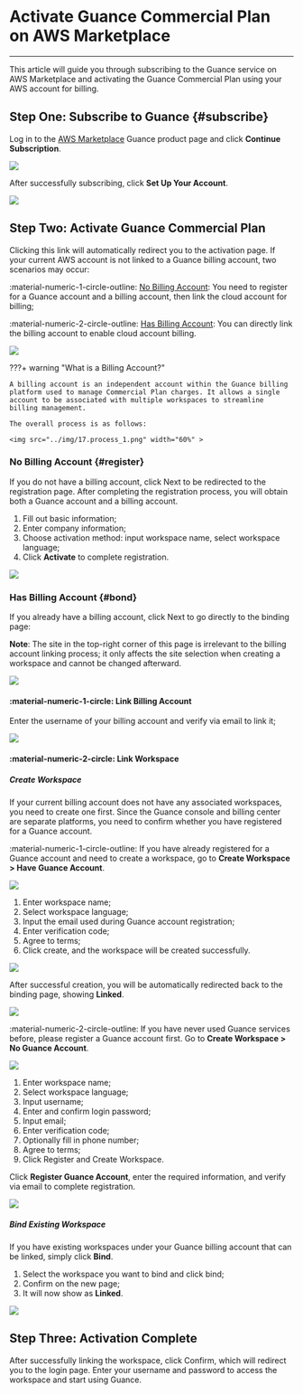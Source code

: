 # Activate Guance Commercial Plan on AWS Marketplace
---

This article will guide you through subscribing to the Guance service on AWS Marketplace and activating the Guance Commercial Plan using your AWS account for billing.

## Step One: Subscribe to Guance {#subscribe}

Log in to the [AWS Marketplace](https://awsmarketplace.amazonaws.cn/marketplace/pp/prodview-duyx7ds3f3cq2) Guance product page and click **Continue Subscription**.

![](img/8.space_4.png)

After successfully subscribing, click **Set Up Your Account**.

![](img/8.space_9.png)


## Step Two: Activate Guance Commercial Plan

Clicking this link will automatically redirect you to the activation page. If your current AWS account is not linked to a Guance billing account, two scenarios may occur:

:material-numeric-1-circle-outline: [No Billing Account](#register): You need to register for a Guance account and a billing account, then link the cloud account for billing;

:material-numeric-2-circle-outline: [Has Billing Account](#bond): You can directly link the billing account to enable cloud account billing.

![](img/10.aliyun_market_2.png)

???+ warning "What is a Billing Account?"

    A billing account is an independent account within the Guance billing platform used to manage Commercial Plan charges. It allows a single account to be associated with multiple workspaces to streamline billing management.

    The overall process is as follows:

    <img src="../img/17.process_1.png" width="60%" >

### No Billing Account {#register}

If you do not have a billing account, click Next to be redirected to the registration page. After completing the registration process, you will obtain both a Guance account and a billing account.

1. Fill out basic information;
2. Enter company information;
3. Choose activation method: input workspace name, select workspace language;
4. Click **Activate** to complete registration.

![](img/aws.png)

### Has Billing Account {#bond}

If you already have a billing account, click Next to go directly to the binding page:

**Note**: The site in the top-right corner of this page is irrelevant to the billing account linking process; it only affects the site selection when creating a workspace and cannot be changed afterward.

![](img/aws-1.png)


#### :material-numeric-1-circle: Link Billing Account

Enter the username of your billing account and verify via email to link it;

![](img/aws-2.png)

#### :material-numeric-2-circle: Link Workspace

##### Create Workspace

If your current billing account does not have any associated workspaces, you need to create one first. Since the Guance console and billing center are separate platforms, you need to confirm whether you have registered for a Guance account.

:material-numeric-1-circle-outline: If you have already registered for a Guance account and need to create a workspace, go to **Create Workspace > Have Guance Account**.

![](img/1-1-commercial-aliyun.png)

1. Enter workspace name;
2. Select workspace language;
3. Input the email used during Guance account registration;
4. Enter verification code;
5. Agree to terms;
6. Click create, and the workspace will be created successfully.

![](img/10.aws_create_space.png)

After successful creation, you will be automatically redirected back to the binding page, showing **Linked**.

![](img/15.aws_market_10.png)


:material-numeric-2-circle-outline: If you have never used Guance services before, please register a Guance account first. Go to **Create Workspace > No Guance Account**.

![](img/1-2-commercial-aliyun.png)

1. Enter workspace name;
2. Select workspace language;
3. Input username;
4. Enter and confirm login password;
5. Input email;
6. Enter verification code;
7. Optionally fill in phone number;
8. Agree to terms;
9. Click Register and Create Workspace.

Click **Register Guance Account**, enter the required information, and verify via email to complete registration.


![](img/10.aws_register.png)



##### Bind Existing Workspace

If you have existing workspaces under your Guance billing account that can be linked, simply click **Bind**.

1. Select the workspace you want to bind and click bind;
2. Confirm on the new page;
3. It will now show as **Linked**.

![](img/15.aws_market_register_11.png)


## Step Three: Activation Complete

After successfully linking the workspace, click Confirm, which will redirect you to the login page. Enter your username and password to access the workspace and start using Guance.

<!--
Redirect to the **Link Guance Workspace** page, indicating it has been linked.

![](img/15.aws_market_register_14.png)

Click **Confirm**, showing activation success.

![](img/15.aws_market_register_15.png)

You can view the activated billing method under **Workspace Management** in the [Guance Billing Center](https://boss.guance.com/#/signin).

![](img/15.aws_market_register_16.png)




<!--
### Register Guance Commercial Plan

If you do not have a Guance account, you can click **Register Guance Commercial Plan Now** to start the registration process.

=== "Step One: Basic Information"

    On the **Basic Information** page, choose either “China Region 2 (Ningxia)” or “International Region 1 (Oregon)” site, input registration details, and click **Next**.

    ![](img/15.aws_market_register_1.png)

=== "Step Two: Company Information"

    On the **Company Information** page, input relevant details and click **Register**.

    ![](img/15.aws_market_register_3.png)

=== "Step Three: Choose Activation Method"

    On the **Choose Activation Method** page, fill in the **Workspace Name**, select the **Workspace Language**, and click **Confirm** to complete registration.

    **Note**: A workspace is a collaboration space for data insights in Guance. The workspace language option affects templates for events, alerts, SMS, etc. If English is chosen, the corresponding templates will default to English and cannot be changed after creation, so choose carefully.
    
    ![](img/15.aws_market_register_5.png)

=== "Step Four: Activation Success"

    After successfully choosing the activation method, it will prompt that the Guance Commercial Plan has been activated.
    
    **Note**: After activation, charges for the linked workspace will be billed directly from the AWS account used to purchase the product.

    ![](img/15.aws_market_register_7.png)

    You can log in to the [Guance Billing Center](https://boss.guance.com/#/signin) with your newly registered account and view the activated billing method under **Workspace Management**.

    ![](img/15.aws_market_register_10.png)

### Link Guance Workspace

If you already have a Guance account, you can click **Already Have Billing Account, Go to Binding** to see instructions on how to quickly link AWS account billing.

![](img/15.aws_market_2.png)

Click **Understood**, and start linking the Guance workspace. Before linking the workspace, you need to link the Guance billing account first.

#### Link Guance Billing Account

- Site: Choose the site for creating the workspace later;
- Username: If you already have a Guance billing account, enter the **Username** and verify via email to link it;
- Registration: If you do not have a Guance billing account, register first.

![](img/10.market_aws_1.png)


#### Link Workspace

=== "Bind Existing Workspace"

    If you have existing workspaces under your Guance billing account that can be linked, simply click **Bind**.

    ![](img/15.aws_market_register_11.png)

    In the confirmation dialog box, click **Confirm**.

    ![](img/15.aws_market_register_13.png)
    
    Redirect to the **Link Guance Workspace** page, indicating it has been linked.

    ![](img/15.aws_market_register_14.png)

    Click **Confirm**, showing activation success.

    ![](img/15.aws_market_register_15.png)

    You can view the activated billing method under **Workspace Management** in the [Guance Billing Center](https://boss.guance.com/#/signin).

    ![](img/15.aws_market_register_16.png)


=== "Create Workspace"

    If you have registered a Guance account but have not created a workspace yet, click **Create Workspace**.

    ![](img/1-1-commercial-aliyun.png)

    Enter the workspace name, select the workspace language, and input the email used during Guance account registration, verifying via email to create it.

    **Note**: A workspace is a collaboration space for data insights in Guance. The workspace language option affects templates for events, alerts, SMS, etc. If English is chosen, the corresponding templates will default to English and cannot be changed after creation, so choose carefully.

    ![](img/10.aws_create_space.png)

    After successful creation, you will be automatically redirected to the **Link Guance Workspace** page.

    ![](img/15.aws_market_10.png)

    Click **Confirm**, redirecting to the **Successfully Linked the Following Guance Workspaces** page.

    ![](img/15.aws_market_11.png)

=== "Register Guance Account"

    If you have never used Guance services before, please register a Guance account and create a workspace.

    ![](img/1-2-commercial-aliyun.png)

    Click **Register Guance Account**, enter the required information, and verify via email to complete registration.

    **Note**: A workspace is a collaboration space for data insights in Guance. The workspace language option affects templates for events, alerts, SMS, etc. If English is chosen, the corresponding templates will default to English and cannot be changed after creation, so choose carefully.

    ![](img/10.aws_register.png)

## Start Using Guance

After registration, you can watch an introductory video about Guance or click **Start by Installing DataKit** to install and configure your first DataKit.

![](img/1-free-start-1109.png)